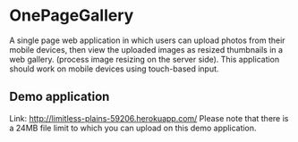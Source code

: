 # OnePageGallery
A single page web application in which users can upload photos from their mobile devices, then view the uploaded images as resized thumbnails in a web gallery. (process image resizing on the server side).
This application should work on mobile devices using touch-based input.
## Demo application
Link: http://limitless-plains-59206.herokuapp.com/
Please note that there is a 24MB file limit to which you can upload on this demo application.
